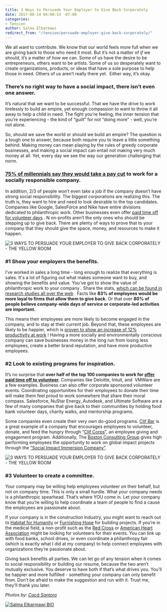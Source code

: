 ```yaml
---
title: 3 Ways to Persuade Your Employer to Give Back Corporately
date: 2017-08-14 04:00:53 -07:00
categories:
- Tension
author: Salma Elbarmawi
redirect_from: "/tension/persuade-employer-give-back-corporately/"
---
```


We all want to contribute. We know that our world feels more full when we are giving back to those who need it most. But it’s not a matter of _if_ we should, it’s a matter of _how_ we can. Some of us have the desire to be entrepreneurs, others want to be artists. Some of us so desperately want to create organizations, products, or ideas that have a sole purpose to help those in need. Others of us aren’t really there yet.  Either way, it’s okay.

### **There’s no right way to have a social impact, there isn’t even one answer.**

It’s natural that we want to be successful. That we have the drive to work tirelessly to build an empire, yet enough compassion to want to throw it all away to help a child in need. The fight you’re feeling, the inner tension that you’re experiencing - the kind of “guilt” for not “doing more” - well, you’re not alone.

So, should we save the world or should we build an empire? The question is a tough one to answer, because both require you to leave a little something behind. Making money can mean playing by the rules of greedy corporate businesses, and making a social impact can entail not making very much money at all. Yet, every day we see the way our generation challenging that norm.

### **[75% of millennials say they would take a pay cut](http://www.sustainablebrands.com/news_and_views/organizational_change/sustainable_brands/34_millennials_would_take_pay_cut_work_socia) to work for a socially responsible company.**

In addition, 2/3 of people won’t even take a job if the company doesn’t have strong social responsibility. The biggest corporations are realizing this. The truth is, they want to hire and need to look desirable to the top candidates. Companies like Google, SalesForce and Nike have entire divisions dedicated to philanthropic work. Other businesses even offer [paid time off for volunteer days](http://fortune.com/2016/03/21/companies-that-offer-paid-time-off-to-volunteer/) . N on-profits aren’t the only ones who should be stepping up to give back. There are plenty of ways to prove that to your company that they should give the space, money, and resources to make it happen.

![3 WAYS TO PERSUADE YOUR EMPLOYER TO GIVE BACK CORPORATELY - THE YELLOW ROOM](https://yellow-blog-images.imgix.net/2017/08/Yellow_2015_Day_1-280.jpg)

### **#1 Show your employers the benefits.**

I’ve worked in sales a long time - long enough to realize that everything is sales. It's a lot of figuring out what makes someone want to buy, and showing the benefits and value. You’ve got to show the value of philanthropic work to your company . Share the stats, [which can be found in research studies all over the web](http://www.conecomm.com/research-blog/2016-millennial-employee-engagement-study) . Facts like **83% of employees would be more loyal to firms that allow them to give back.** Or that over **80% of people believe company-wide days of service or corporate-led activities are important.**

This means their employees are more likely to become engaged in the company, and to stay at their current job. Beyond that, these employees are likely to be happier, which is [proven to show an increase of 12% productivity at work](https://www.fastcompany.com/3048751/happy-employees-are-12-more-productive-at-work) ! Having a more socially and environmentally conscious company can save businesses money in the long run from losing less employees, create a better brand reputation, and have more productive employees. 

### **#2 Look to existing programs for inspiration.**

It’s no surprise that **over half of the top 100 companies to work for [offer paid time off to volunteer](http://fortune.com/2015/03/21/companies-offer-incentives-for-volunteering/).** Companies like Deloitte, Intuit, and  VMWare are a few examples. Business can also offer corporate sponsored volunteer events. Coordinating opportunities for their employees to donate their time will make them feel proud to work somewhere that share their moral compass. Salesforce, NuStar Energy, Autodesk, and Ultimate Software are a few of many companies that give back to their communities by holding food bank volunteer days, charity walks, and mentorship programs.

Some companies even create their very own do-good programs. [Clif Bar](http://www.clifbar.com/article/clif-corps-unleashes-the-people-power-of-clif-bar) is a great example of a company that encourages employees to volunteer, donate, and feed the hungry through “[Clif Corps](http://www.clifbar.com/article/clif-corps-unleashes-the-people-power-of-clif-bar)”, an employee giving and engagement program. Additionally, The [Boston Consulting Group](https://www.bcg.com/en-us/careers/path/consulting/social-impact.aspx) gives high performing employees the opportunity to work on global impact projects through the [“Social Impact Immersion Company”](https://www.bcg.com/en-us/bcg-society/immersion-program.aspx).

![3 WAYS TO PERSUADE YOUR EMPLOYER TO GIVE BACK CORPORATELY - THE YELLOW ROOM](https://yellow-blog-images.imgix.net/2017/08/Yellow_2015_Day_1-278.jpg)

### **#3 Volunteer to create a committee.**

Your company may be willing help employees volunteer on their behalf, but not on company time. This is only a small hurdle. What your company needs is a philanthropic spearhead. That’s where YOU come in. Let your company know that you’re willing to help coordinate a team of people to find a cause the employees are passionate about. 

If your company is in the construction industry, you might want to reach out to [Habitat for Humanity](https://www.habitat.org/) or [Furnishing Hope](http://furnishinghope.org/) for building projects. If you’re in the medical field, a non-profit such as the [Red Cross](http://www.redcross.org/) or [American Heart Association](http://www.heart.org/HEARTORG/) might be looking for volunteers for their events. You can link up with food banks, school drives, or even coordinate a philanthropy fair (which is exactly what I did at my company) to help connect employees with organizations they’re passionate about.

Giving back benefits all parties. We can let go of any tension when it comes to social responsibility or building our resume, because the two aren’t mutually exclusive. You deserve to have both if that’s what drives you. You’ll be happier and more fulfilled - something your company can only benefit from. Don’t be afraid to make the suggestion and run with it. Trust me, they’ll thank you later.

_Photos by: [Cacá Santoro](http://cacasantoro.com/)_

[![Salma Elbarmawi BIO](https://yellow-blog-images.imgix.net/2017/08/Salma-Elbarmawi-BIO.jpg)](https://thoughtcatalog.com/salma-elbarmawi/)
